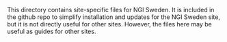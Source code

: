This directory contains site-specific files for NGI Sweden. It is
included in the github repo to simplify installation and updates for
the NGI Sweden site, but it is not directly useful for other sites.
However, the files here may be useful as guides for other sites.
